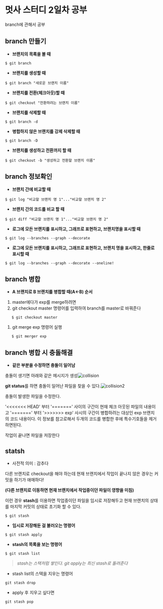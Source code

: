 # 멋사 스터디 2일차 공부

branch에 관해서 공부

## branch 만들기

- **브랜치의 목록을 볼 때**

```
$ git branch
```

- **브랜치를 생성할 때**

```
$ git branch "새로운 브랜치 이름"
```

- **브랜치를 전환(체크아웃)할 때**

```
$ git checkout "전환하려는 브랜치 이름"
```

- **브랜치를 삭제할 때**

```
$ git branch -d
```

- **병합하지 않은 브랜치를 강제 삭제할 때**

```
$ git branch -D
```

- **브랜치를 생성하고 전환까지 할 때**

```
$ git checkout -b "생성하고 전환할 브랜치 이름"
```



## branch 정보확인

- **브랜치 간에 비교할 때**

```
$ git log "비교할 브랜치 명 1"..."비교할 브랜치 명 2"
```

- **브랜치 간의 코드를 비교 할 때**

```
$ git diff "비교할 브랜치 명 1"..."비교할 브랜치 명 2"
```

- **로그에 모든 브랜치를 표시하고, 그래프로 표현하고, 브랜치명을 표시할 때**

```
$ git log --branches --graph --decorate
```

- **로그에 모든 브랜치를 표시하고, 그래프로 표현하고, 브랜치 명을 표시하고, 한줄로 표시할 때**

```
$ git log --branches --graph --decorate --oneline!
```



## branch 병합

- **A  브랜치로 B 브랜치를 병합할 때(A←B) 순서**

1. master에다가 exp를 merge하려면 
2. git checkout master 명령어를 입력하여 branch를 master로 바꿔준다

```
   $ git checkout master
```

1. git merge exp 명령어 실행

```
   $ git merger exp
```



## branch 병합 시 충돌해결

- **같은 부분을 수정하면 충돌이 일어남**

충돌이 생기면 아래와 같은 메시지가 생성![collision](F:\바탕화면\collision.PNG)



**git status**를 하면 충돌이 일어난 파일을 찾을 수 있다.![collision2](F:\바탕화면\collision2.PNG)



충돌이 발생한 파일을 수정한다.



 '<<<<<<< HEAD' 부터 '=======' 사이의 구간이 현재 체크 아웃된 파일의 내용이고 '=======' 부터 '>>>>>>> exp' 사시의 구간이 병합하려는 대상인 exp 브랜치의 코드 내용이다. 이 정보를 참고로해서 두개의 코드를 병합한 후에 특수기호들을 제거하면된다.

작업이 끝나면 파일을 저장한다



## statsh

- 사전적 의미 : 감추다

다른 브랜치로 checkout을 해야 하는데 현재 브랜치에서 작업이 끝나지 않은 경우는 커밋을 하기가 애매하다! 

**(다른 브랜치로 이동하면 현재 브랜치에서 작업중이던 파일이 영향을 미침)**

이런 경우 **stash**를 이용하면 작업중이던 파일을 임시로 저장해두고 현재 브랜치의 상태를 마지막 커밋의 상태로 초기화 할 수 있다.

```
$ git stash
```

- **임시로 저장해둔 걸 불러오는 명령어**

```
$ git stash apply
```

- **stash의 목록을 보는 명령어**

```
$ git stash list
```

> *stash는 스택처럼 쌓인다. git apply는 최신 stash로 돌려준다*

- stash list의 스택을 지우는 명령어

```
git stash drop
```

- apply 후 지우고 싶다면

```
git stash pop
```

